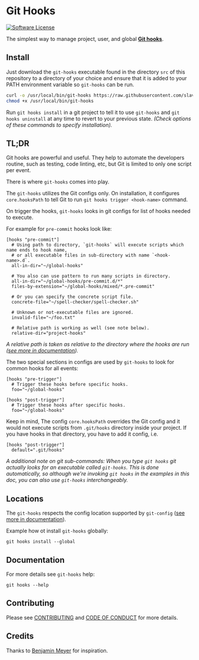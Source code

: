 # Git Hooks

[![Software License][ico-license]][link-license]

The simplest way to manage project, user, and global **[Git hooks](https://git-scm.com/docs/githooks)**.

## Install

Just download the `git-hooks` executable found in the directory `src` of this repository to a directory of your choice
and ensure that it is added to your PATH environment variable so `git-hooks` can be run.

~~~bash
curl -o /usr/local/bin/git-hooks https://raw.githubusercontent.com/slavcodev/git-hooks/master/src/git-hooks
chmod +x /usr/local/bin/git-hooks
~~~

Run `git hooks install` in a git project to tell it to use `git-hooks`
and `git hooks uninstall` at any time to revert to your previous state.
_(Check options of these commands to specify installation)._

## TL;DR

Git hooks are powerful and useful. They help to automate the developers routine,
such as testing, code linting, etc, but Git is limited to only one script per event.

There is where `git-hooks` comes into play.

The `git-hooks` utilizes the Git configs only. On installation, it configures `core.hooksPath`
to tell Git to run `git hooks trigger <hook-name>` command.

On trigger the hooks, `git-hooks` looks in git configs for list of hooks needed to execute.

For example for `pre-commit` hooks look like:
~~~
[hooks "pre-commit"]
  # Using path to directory, `git-hooks` will execute scripts which name ends to hook name,
  # or all executable files in sub-directory with name `<hook-name>.d`.
  all-in-dir="~/global-hooks"

  # You also can use pattern to run many scripts in directory.
  all-in-dir="~/global-hooks/pre-commit.d/*"
  files-by-extension="~/global-hooks/mixed/*.pre-commit"

  # Or you can specify the concrete script file.
  concrete-file="~/spell-checker/spell-checker.sh"

  # Unknown or not-executable files are ignored.
  invalid-file="~/foo.txt"

  # Relative path is working as well (see note below).
  relative-dir="project-hooks"
~~~

_A relative path is taken as relative to the directory where the hooks are run
([see more in documentation](https://git-scm.com/docs/githooks#_description))._

The two special sections in configs are used by `git-hooks` to look for common hooks for all events:
~~~
[hooks "pre-trigger"]
  # Trigger these hooks before specific hooks. 
  foo="~/global-hooks"
  
[hooks "post-trigger"]
  # Trigger these hooks after specific hooks. 
  foo="~/global-hooks"
~~~

Keep in mind, The config `core.hooksPath` overrides the Git config and it would not execute 
scripts from `.git/hooks` directory inside your project. If you have hooks in that directory,
you have to add it config, i.e.
~~~
[hooks "post-trigger"]
  default=".git/hooks"
~~~

_A additional note on git sub-commands:
When you type `git hooks` git actually looks for an executable called `git-hooks`.
This is done automatically, so although we're invoking `git hooks` in the examples in this doc,
you can also use `git-hooks` interchangeably._

## Locations

The `git-hooks` respects the config location supported by `git-config`
([see more in documentation](https://git-scm.com/docs/git-config)).

Example how ot install `git-hooks` globally:
~~~
git hooks install --global
~~~

## Documentation

For more details see `git-hooks` help:
~~~
git hooks --help
~~~

## Contributing

Please see [CONTRIBUTING](CONTRIBUTING.md) and [CODE OF CONDUCT](CODE_OF_CONDUCT.md) for more details.

## Credits

Thanks to [Benjamin Meyer](https://benjamin-meyer.blogspot.com/2010/06/managing-project-user-and-global-git.html)
for inspiration.

[ico-license]: https://img.shields.io/badge/License-BSD%202--Clause-blue.svg?style=for-the-badge
[link-license]: LICENSE
